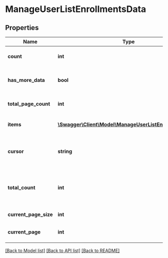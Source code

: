 # ManageUserListEnrollmentsData

## Properties
Name | Type | Description | Notes
------------ | ------------- | ------------- | -------------
**count** | **int** | Total number of items returned | 
**has_more_data** | **bool** | True if the current page is not the last page | 
**total_page_count** | **int** | Total number of pages returned | [optional] 
**items** | [**\Swagger\Client\Model\ManageUserListEnrollmentsItems**](ManageUserListEnrollmentsItems.md) | Return enrollments objects | 
**cursor** | **string** | Unique ID used to temporarily store search parameters | 
**total_count** | **int** | Total number of Items returned. Returned if get_total_count parameter is 1 | [optional] 
**current_page_size** | **int** | Number of items per page | 
**current_page** | **int** | Page number of the current page | 

[[Back to Model list]](../README.md#documentation-for-models) [[Back to API list]](../README.md#documentation-for-api-endpoints) [[Back to README]](../README.md)


